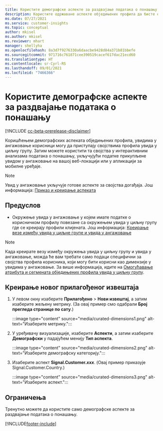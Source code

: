 ```yaml
---
title: Користите демографске аспекте за раздвајање података о понашању (одржавани аспекти)
description: Користите одржаване аспекте обједињених профила да бисте омогућили својства профила клијента увида у циљну групу.
ms.date: 07/27/2021
ms.service: customer-insights
ms.topic: conceptual
author: mkisel
ms.author: mkisel
ms.reviewer: mhart
manager: shellyha
ms.openlocfilehash: 8a3d7f9276330a6daacbe9428d84a371b81bbefe
ms.sourcegitcommit: 971716c761871cee390519cacef617dac21ecd60
ms.translationtype: HT
ms.contentlocale: sr-Cyrl-RS
ms.lasthandoff: 09/01/2021
ms.locfileid: "7466366"
---
```

# <a name="use-demographic-dimensions-for-splitting-behavioral-data"></a>Користите демографске аспекте за раздвајање података о понашању

[!INCLUDE [cc-beta-prerelease-disclaimer](includes/cc-beta-prerelease-disclaimer.md)]

Коришћењем демографских аспеката обједињених профила, увидима у ангажовање корисници могу да приступају својствима профила увида у циљну групу. Затим можете користити та својства у интерактивним анализама података о понашању, укључујући податке прикупљене увидом у ангажовање на вашој веб-локацији или у апликацији за мобилне уређаје.

>[!NOTE]
> Увид у ангажовање укључује готове аспекте за својства догађаја. Још информација: [Приказ и креирање аспеката](dimensions.md)

## <a name="prerequisite"></a>Предуслов

- Окружење увида у ангажовање у којем имате податке о корисничком профилу повезане са окружењем увида у циљну групу где се креирају профили клијената. Још информација: [Креирање везе између увида у циљне групе и увида у ангажовање](integrate-audience-insights-engagement-insights.md)

> [!NOTE]
> Када креирате везу између окружења увида у циљну групу и увида у ангажовање, можда ће вам требати само подаци специфични за својства профила корисника, који могу бити корисни као димензије у увидима у ангажовање. За више информација, идите на [Омогућавање атрибута и сегмената обједињених профила увида у циљну групу](integrate-audience-insights-engagement-insights.md#enable-audience-insights-unified-profiles-attributes-and-segments).

## <a name="create-a-new-custom-report"></a>Креирање новог прилагођеног извештаја

1. У левом окну изаберите **Прилагођено** > **Нови извештај**, а затим изаберите жељену метрику. (За овај пример смо одабрали **Број прегледа странице по сату**.)

    :::image type="content" source="media/curated-dimensions1.png" alt-text="Изаберите метрику.":::

2. У уређивачу визуализације, изаберите **Аспекти**, а затим изаберите **Демографски** у падајућем менију **Тип аспекта**.

    :::image type="content" source="media/curated-dimensions2.png" alt-text="Изаберите демографску категорију.":::

3. Изаберите аспект **Signal.Customer.*xxx***. (Овај пример приказује Signal.Customer.Country.)

    :::image type="content" source="media/curated-dimensions3.png" alt-text="Изаберите аспект.":::
  
## <a name="limitations"></a>Ограничења

Тренутно можете да користите само демографске аспекте за раздвајање података о понашању.


[!INCLUDE[footer-include](../includes/footer-banner.md)]
